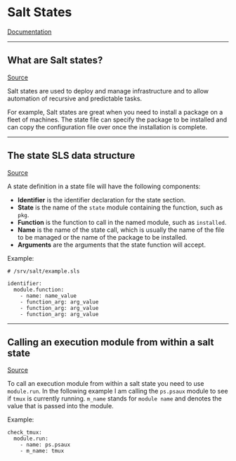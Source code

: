 # Salt States
[Documentation](https://docs.saltproject.io/salt/user-guide/en/latest/topics/states.html)

---

## What are Salt states?
[Source](https://docs.saltproject.io/salt/user-guide/en/latest/topics/states.html#overview-of-salt-states)

Salt states are used to deploy and manage infrastructure and to allow automation of recursive and predictable tasks.

For example, Salt states are great when you need to install a package on a fleet of machines. The state file can specify the package to be installed and can copy the configuration file over once the installation is complete.

---

## The state SLS data structure
[Source](https://docs.saltproject.io/salt/user-guide/en/latest/topics/states.html#the-state-sls-data-structure)

A state definition in a state file will have the following components:
- **Identifier** is the identifier declaration for the state section.
- **State** is the name of the `state` module containing the function, such as `pkg`.
- **Function** is the function to call in the named module, such as `installed`.
- **Name** is the name of the state call, which is usually the name of the file to be managed or the name of the package to be installed.
- **Arguments** are the arguments that the state function will accept.

Example:
```
# /srv/salt/example.sls

identifier:
  module.function:
    - name: name_value
    - function_arg: arg_value
    - function_arg: arg_value
    - function_arg: arg_value
```

---

## Calling an execution module from within a salt state
[Source](https://stackoverflow.com/a/20788572)

To call an execution module from within a salt state you need to use `module.run`. In the following example I am calling the `ps.psaux` module to see if `tmux` is currently running. `m_name` stands for `module name` and denotes the value that is passed into the module.

Example:
```
check_tmux:
  module.run:
    - name: ps.psaux
    - m_name: tmux
```
